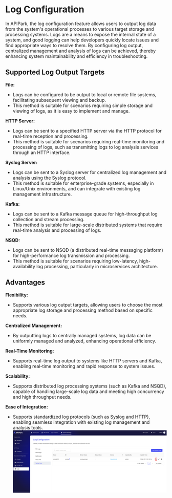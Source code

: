 # Log Configuration

In APIPark, the log configuration feature allows users to output log data from the system's operational processes to various target storage and processing systems. Logs are a means to expose the internal state of a system, and good logging can help developers quickly locate issues and find appropriate ways to resolve them. By configuring log output, centralized management and analysis of logs can be achieved, thereby enhancing system maintainability and efficiency in troubleshooting.

## **Supported Log Output Targets**

**File:**

* Logs can be configured to be output to local or remote file systems, facilitating subsequent viewing and backup.
* This method is suitable for scenarios requiring simple storage and viewing of logs, as it is easy to implement and manage.

**HTTP Server:**

* Logs can be sent to a specified HTTP server via the HTTP protocol for real-time reception and processing.
* This method is suitable for scenarios requiring real-time monitoring and processing of logs, such as transmitting logs to log analysis services through an HTTP interface.

**Syslog Server:**

* Logs can be sent to a Syslog server for centralized log management and analysis using the Syslog protocol.
* This method is suitable for enterprise-grade systems, especially in Linux/Unix environments, and can integrate with existing log management infrastructure.

**Kafka:**

* Logs can be sent to a Kafka message queue for high-throughput log collection and stream processing.
* This method is suitable for large-scale distributed systems that require real-time analysis and processing of logs.

**NSQD:**

* Logs can be sent to NSQD (a distributed real-time messaging platform) for high-performance log transmission and processing.
* This method is suitable for scenarios requiring low-latency, high-availability log processing, particularly in microservices architecture.

## **Advantages**

**Flexibility:**

* Supports various log output targets, allowing users to choose the most appropriate log storage and processing method based on specific needs.

**Centralized Management:**

* By outputting logs to centrally managed systems, log data can be uniformly managed and analyzed, enhancing operational efficiency.

**Real-Time Monitoring:**

* Supports real-time log output to systems like HTTP servers and Kafka, enabling real-time monitoring and rapid response to system issues.

**Scalability:**

* Supports distributed log processing systems (such as Kafka and NSQD), capable of handling large-scale log data and meeting high concurrency and high throughput needs.

**Ease of Integration:**

* Supports standardized log protocols (such as Syslog and HTTP), enabling seamless integration with existing log management and analysis tools.![](images/2024-09-12/e2df2b8df13e800e48901e255e0b9a31ee49c99550ca28974f725e04f47d73d6.png)  
